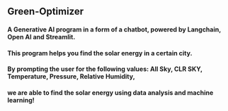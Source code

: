 ## Green-Optimizer
#### A Generative AI program in a form of a chatbot, powered by Langchain, Open AI and Streamlit.
#### This program helps you find the solar energy in a certain city.
#### By prompting the user for the following values: All Sky, CLR SKY, Temperature, Pressure, Relative Humidity, 
#### we are able to find the solar energy using data analysis and machine learning!


